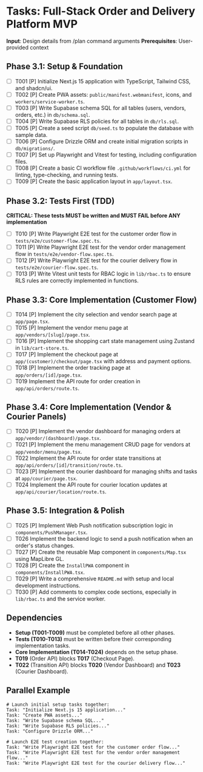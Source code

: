 # Tasks: Full-Stack Order and Delivery Platform MVP

**Input**: Design details from /plan command arguments
**Prerequisites**: User-provided context

## Phase 3.1: Setup & Foundation
- [ ] T001 [P] Initialize Next.js 15 application with TypeScript, Tailwind CSS, and shadcn/ui.
- [ ] T002 [P] Create PWA assets: `public/manifest.webmanifest`, icons, and `workers/service-worker.ts`.
- [ ] T003 [P] Write Supabase schema SQL for all tables (users, vendors, orders, etc.) in `db/schema.sql`.
- [ ] T004 [P] Write Supabase RLS policies for all tables in `db/rls.sql`.
- [ ] T005 [P] Create a seed script `db/seed.ts` to populate the database with sample data.
- [ ] T006 [P] Configure Drizzle ORM and create initial migration scripts in `db/migrations/`.
- [ ] T007 [P] Set up Playwright and Vitest for testing, including configuration files.
- [ ] T008 [P] Create a basic CI workflow file `.github/workflows/ci.yml` for linting, type-checking, and running tests.
- [ ] T009 [P] Create the basic application layout in `app/layout.tsx`.

## Phase 3.2: Tests First (TDD)
**CRITICAL: These tests MUST be written and MUST FAIL before ANY implementation**
- [ ] T010 [P] Write Playwright E2E test for the customer order flow in `tests/e2e/customer-flow.spec.ts`.
- [ ] T011 [P] Write Playwright E2E test for the vendor order management flow in `tests/e2e/vendor-flow.spec.ts`.
- [ ] T012 [P] Write Playwright E2E test for the courier delivery flow in `tests/e2e/courier-flow.spec.ts`.
- [ ] T013 [P] Write Vitest unit tests for RBAC logic in `lib/rbac.ts` to ensure RLS rules are correctly implemented in functions.

## Phase 3.3: Core Implementation (Customer Flow)
- [ ] T014 [P] Implement the city selection and vendor search page at `app/page.tsx`.
- [ ] T015 [P] Implement the vendor menu page at `app/vendors/[slug]/page.tsx`.
- [ ] T016 [P] Implement the shopping cart state management using Zustand in `lib/cart-store.ts`.
- [ ] T017 [P] Implement the checkout page at `app/(customer)/checkout/page.tsx` with address and payment options.
- [ ] T018 [P] Implement the order tracking page at `app/orders/[id]/page.tsx`.
- [ ] T019 Implement the API route for order creation in `app/api/orders/route.ts`.

## Phase 3.4: Core Implementation (Vendor & Courier Panels)
- [ ] T020 [P] Implement the vendor dashboard for managing orders at `app/vendor/(dashboard)/page.tsx`.
- [ ] T021 [P] Implement the menu management CRUD page for vendors at `app/vendor/menu/page.tsx`.
- [ ] T022 Implement the API route for order state transitions at `app/api/orders/[id]/transition/route.ts`.
- [ ] T023 [P] Implement the courier dashboard for managing shifts and tasks at `app/courier/page.tsx`.
- [ ] T024 Implement the API route for courier location updates at `app/api/courier/location/route.ts`.

## Phase 3.5: Integration & Polish
- [ ] T025 [P] Implement Web Push notification subscription logic in `components/PushManager.tsx`.
- [ ] T026 Implement the backend logic to send a push notification when an order's status changes.
- [ ] T027 [P] Create the reusable Map component in `components/Map.tsx` using MapLibre GL.
- [ ] T028 [P] Create the `InstallPWA` component in `components/InstallPWA.tsx`.
- [ ] T029 [P] Write a comprehensive `README.md` with setup and local development instructions.
- [ ] T030 [P] Add comments to complex code sections, especially in `lib/rbac.ts` and the service worker.

## Dependencies
- **Setup (T001-T009)** must be completed before all other phases.
- **Tests (T010-T013)** must be written before their corresponding implementation tasks.
- **Core Implementation (T014-T024)** depends on the setup phase.
- **T019** (Order API) blocks **T017** (Checkout Page).
- **T022** (Transition API) blocks **T020** (Vendor Dashboard) and **T023** (Courier Dashboard).

## Parallel Example
```
# Launch initial setup tasks together:
Task: "Initialize Next.js 15 application..."
Task: "Create PWA assets..."
Task: "Write Supabase schema SQL..."
Task: "Write Supabase RLS policies..."
Task: "Configure Drizzle ORM..."

# Launch E2E test creation together:
Task: "Write Playwright E2E test for the customer order flow..."
Task: "Write Playwright E2E test for the vendor order management flow..."
Task: "Write Playwright E2E test for the courier delivery flow..."
```
